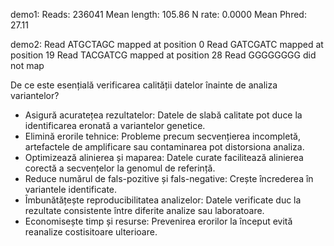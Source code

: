 demo1:
Reads: 236041
Mean length: 105.86
N rate: 0.0000
Mean Phred: 27.11

demo2:
Read ATGCTAGC mapped at position 0
Read GATCGATC mapped at position 19
Read TACGATCG mapped at position 28
Read GGGGGGGG did not map


De ce este esențială verificarea calității datelor înainte de analiza variantelor?
- Asigură acuratețea rezultatelor: Datele de slabă calitate pot duce la identificarea eronată a variantelor genetice.
- Elimină erorile tehnice: Probleme precum secvențierea incompletă, artefactele de amplificare sau contaminarea pot distorsiona analiza.
- Optimizează alinierea și maparea: Datele curate facilitează alinierea corectă a secvențelor la genomul de referință.
- Reduce numărul de fals-pozitive și fals-negative: Crește încrederea în variantele identificate.
- Îmbunătățește reproducibilitatea analizelor: Datele verificate duc la rezultate consistente între diferite analize sau laboratoare.
- Economisește timp și resurse: Prevenirea erorilor la început evită reanalize costisitoare ulterioare.


